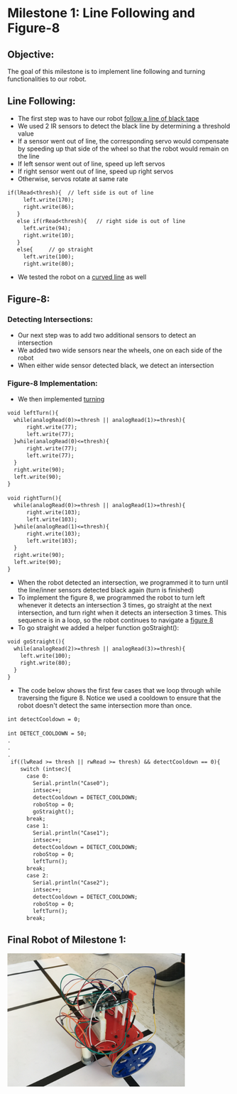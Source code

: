 # Milestone 1: Line Following and Figure-8

## Objective:
The goal of this milestone is to implement line following and turning functionalities to our robot.

## Line Following:
* The first step was to have our robot [follow a line of black tape](https://youtu.be/ZP58UEu52JQ)
* We used 2 IR sensors to detect the black line by determining a threshold value
* If a sensor went out of line, the corresponding servo would compensate by speeding up that side of the wheel so that the robot would remain on the line
 * If left sensor went out of line, speed up left servos
 * If right sensor went out of line, speed up right servos
 * Otherwise, servos rotate at same rate
 
 ```
 if(lRead<thresh){  // left side is out of line
      left.write(170);
      right.write(86);
    }
    else if(rRead<thresh){   // right side is out of line
      left.write(94);
      right.write(10);
    }
    else{     // go straight
      left.write(100);
      right.write(80);
```
 
* We tested the robot on a [curved line](https://youtu.be/l7fE-NlZAs8) as well

## Figure-8:
### Detecting Intersections:
* Our next step was to add two additional sensors to detect an intersection
* We added two wide sensors near the wheels, one on each side of the robot
* When either wide sensor detected black, we detect an intersection

### Figure-8 Implementation:
* We then implemented [turning](https://youtu.be/I4GyVfHf1CU)  

```
void leftTurn(){
  while(analogRead(0)>=thresh || analogRead(1)>=thresh){
      right.write(77);
      left.write(77);
  }while(analogRead(0)<=thresh){
      right.write(77);
      left.write(77);
  }
  right.write(90);
  left.write(90);
}

void rightTurn(){
  while(analogRead(0)>=thresh || analogRead(1)>=thresh){
      right.write(103);
      left.write(103);
  }while(analogRead(1)<=thresh){
      right.write(103);
      left.write(103);
  }
  right.write(90);
  left.write(90);
}
```

* When the robot detected an intersection, we programmed it to turn until the line/inner sensors detected black again (turn is finished)
* To implement the figure 8, we programmed the robot to turn left whenever it detects an intersection 3 times, go straight at the next intersection, and turn right when it detects an intersection 3 times. This sequence is in a loop, so the robot continues to navigate a [figure 8](https://youtu.be/NztFPuQvlM0)
* To go straight we added a helper function goStraight():

```
void goStraight(){
  while(analogRead(2)>=thresh || analogRead(3)>=thresh){
    left.write(100);
    right.write(80);  
  }
}
```

* The code below shows the first few cases that we loop through while traversing the figure 8.  Notice we used a cooldown to ensure that the robot doesn't detect the same intersection more than once.

```
int detectCooldown = 0;

int DETECT_COOLDOWN = 50;
.
.
.
 if((lwRead >= thresh || rwRead >= thresh) && detectCooldown == 0){
    switch (intsec){
      case 0:
        Serial.println("Case0");
        intsec++;
        detectCooldown = DETECT_COOLDOWN;
        roboStop = 0;
        goStraight();
      break;
      case 1:
        Serial.println("Case1");
        intsec++;
        detectCooldown = DETECT_COOLDOWN;
        roboStop = 0;
        leftTurn();
      break;
      case 2:
        Serial.println("Case2");
        intsec++;
        detectCooldown = DETECT_COOLDOWN;
        roboStop = 0;
        leftTurn();
      break;
```

## Final Robot of Milestone 1:
<img src="https://github.com/sk2282/ECE3400_Team8/blob/master/pictures/Milestone1/final.JPG?raw=true" height="300" />
